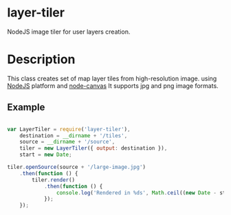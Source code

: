 layer-tiler
===========

NodeJS image tiler for user layers creation.

Description
============

This class creates set of map layer tiles from high-resolution image.
using <a href="http://nodejs.org/">NodeJS</a> platform and <a href="https://github.com/learnboost/node-canvas">node-canvas</a>
It supports jpg and png image formats.

Example
------------

```javascript

var LayerTiler = require('layer-tiler'),
    destination = __dirname + '/tiles',
    source = __dirname + '/source',
    tiler = new LayerTiler({ output: destination }),
    start = new Date;

tiler.openSource(source + '/large-image.jpg')
    .then(function () {
        tiler.render()
            .then(function () {
                console.log('Rendered in %ds', Math.ceil((new Date - start) / 1000));
            });
    });

```

